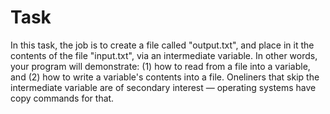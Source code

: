 Task
====

In this task, the job is to create a file called "output.txt", and place in it the contents of the file "input.txt", via an intermediate variable. In other words, your program will demonstrate: (1) how to read from a file into a variable, and (2) how to write a variable's contents into a file. Oneliners that skip the intermediate variable are of secondary interest — operating systems have copy commands for that.
